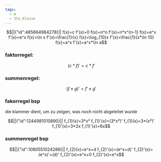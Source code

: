 ```yaml
---
tags:
  - m
  - 3te_Klasse
---
```

```math
||{"id":485664984278}||

f(x)=c
f'(x)=0
f(x)=n^n
f'(x)=n*x^{n-1}
f(x)=e^x
f'(x)=e^x
f(x)=\ln x
f'(x)=\frac{1}{x}
f(x)=\log_{10}x
f'(x)=\frac{1}{x*\ln 10}
f(x)=a^x
f'(x)=a^x*\ln a
```

### faktorregel:

$$(c*f)'=c*f'$$
### summenregel: 

$$(f\pm g)'=f'\pm g'$$


### fakorregel bsp

die klammer dient, um zu zeigen, was noch nicht abgeleitet wurde
```math
||{"id":1244981010890}||

f_{1}(x)=3*x²
f_{1}'(x)=(3*x²)'
f_{1}(x)=3*(x²)'
f_{1}'(x)=3*2x
f_{1}'(x)=6x
```
### summenregel bsp
```math
||{"id":1080551024286}||

f_{2}(x)=e^x+d
f_{2}'(x)=(e^x+d)'
f_{2}'(x)=(e^x)'+(d)'
f_{2}'(x)=e^x+0
f_{2}'(x)=e^x
```
